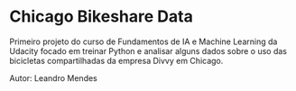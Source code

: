 # Chicago Bikeshare Data

Primeiro projeto do curso de Fundamentos de IA e Machine Learning da Udacity focado em treinar Python e analisar alguns dados sobre o uso das bicicletas compartilhadas da empresa Divvy em Chicago.

Autor: Leandro Mendes
